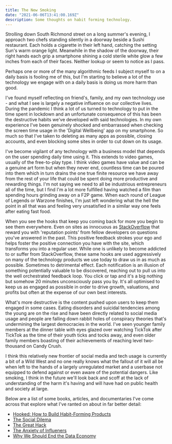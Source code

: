 ```yaml
---
title: The New Smoking
date: "2021-06-06T13:41:00.169Z"
description: Some thoughts on habit forming technology.
---
```


Strolling down South Richmond street on a long summer's evening, I approach two chefs standing silently in a doorway beside a Sushi restaurant. Each holds a cigarette in their left hand, catching the setting Sun's warm orange light. Meanwhile in the shadow of the doorway, their right hands each grip a smartphone shining a cold sterile white glow a few inches from each of their faces. Neither lookup or seem to notice as I pass.

Perhaps one or more of the many algorithmic feeds I subject myself to on a daily basis is fooling me of this, but I'm starting to believe a lot of the technology we engage with on a daily basis is doing us more harm than good.

I've found myself reflecting on friend's, family, and my own technology use - and what I see is largely a negative influence on our collective lives. During the pandemic I think a lot of us turned to technology to put in the time spent in lockdown and an unfortunate consequence of this has been the destructive habits we've developed with said technologies. In my own experience I've been genuinely shocked and embarrassed when checking the screen time usage in the 'Digital Wellbeing' app on my smartphone. So much so that I've taken to deleting as many apps as possible, closing accounts, and even blocking some sites in order to cut down on its usage.

I've become vigilant of any technology with a business model that depends on the user spending daily time using it. This extends to video games, usually of the free-to-play type. I think video games have value and can be a genuine art form but when they never end, countless time can be poured into them which in turn drains the one true finite resource we have away from the rest of your life that could be spent doing more productive and rewarding things. I'm not saying we need to all be industrious entrepreneurs all of the time, but I find I'm a lot more fulfilled having watched a film than spending hours grinding away on a F2P game. When each round of League of Legends or Warzone finishes, I'm just left wondering what the hell the point in all that was and feeling very unsatisfied in a similar way one feels after eating fast food.

When you see the hooks that keep you coming back for more you begin to see them everywhere. Even on sites as innocuous as [StackOverflow](https://stackoverflow.com) that reward you with 'reputation points' from fellow developers on questions you've answered in the past. This positive feedback strokes your ego and helps foster the positive connection you have with the site, which transforms you into a regular user. While one is unlikely to become addicted to or suffer from StackOverflow, these same hooks are used aggressively on many of the technology products we use today to draw us in as much as possible. Sometimes to detrimental effect. Each notification is an illusion of something potentially valuable to be discovered, reaching out to pull us into the well orchestrated feedback loop. You click or tap and it's a big nothing but somehow 20 minutes unconsciously pass you by. It's all optimised to keep us as engaged as possible in order to drive growth, valuations, and profits but often at the expense of our own best interests.

What's more destructive is the content pushed upon users to keep them engaged in some cases. Eating disorders and suicidal tendencies among the young are on the rise and have been directly related to social media usage and people are falling down rabbit holes of conspiracy theories that's undermining the largest democracies in the world. I've seen younger family members at the dinner table with eyes glazed over watching TickTok after TickTok as the time of their youth ticks and tocks away, and even older family members boasting of their achievements of reaching level two-thousand on Candy Crush.

I think this relatively new frontier of social media and tech usage is currently a bit of a Wild West and no one really knows what the fallout of it will all be when left to the hands of a largely unregulated market and a userbase not equipped to defend against or even aware of the potential dangers. Like smoking, I think in the future we'll look back and scoff at the lack of understanding of the harm it's having and will have had on public health and society at large.

Below are a list of some books, articles, and documentaries I've come across that explore what I've ranted on about in far better detail:

- [Hooked: How to Build Habit-Forming Products](https://www.amazon.com/Hooked-How-Build-Habit-Forming-Products/dp/1591847788)
- [The Social Dilema](https://www.youtube.com/watch?v=uaaC57tcci0)
- [The Great Hack](https://www.youtube.com/watch?v=iX8GxLP1FHo)
- [The Anxiety of Influeners](https://harpers.org/archive/2021/06/tiktok-house-collab-house-the-anxiety-of-influencers/)
- [Why We Should End the Data Economy](https://thereboot.com/why-we-should-end-the-data-economy/)
